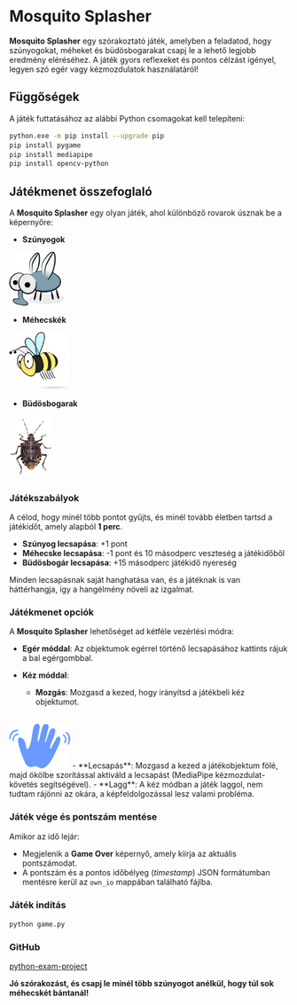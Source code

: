 # Mosquito Splasher

**Mosquito Splasher** egy szórakoztató játék, amelyben a feladatod, hogy szúnyogokat, méheket és büdösbogarakat csapj le a lehető legjobb eredmény eléréséhez. A játék gyors reflexeket és pontos célzást igényel, legyen szó egér vagy kézmozdulatok használatáról!

## Függőségek

A játék futtatásához az alábbi Python csomagokat kell telepíteni:

```bash
python.exe -m pip install --upgrade pip
pip install pygame
pip install mediapipe
pip install opencv-python
```

## Játékmenet összefoglaló

A **Mosquito Splasher** egy olyan játék, ahol különböző rovarok úsznak be a képernyőre:

- **Szúnyogok**</br>
<img src="Assets/mosquito.png" alt="Mosquito Splasher Játékképernyő" width="100" />

- **Méhecskék**</br>
<img src="Assets/bee.png" alt="Mosquito Splasher Játékképernyő" width="110" />

- **Büdösbogarak**</br>
<img src="Assets/bogar.png" alt="Mosquito Splasher Játékképernyő" width="80" />

### Játékszabályok

A célod, hogy minél több pontot gyűjts, és minél tovább életben tartsd a játékidőt, amely alapból **1 perc**.

- **Szúnyog lecsapása**: +1 pont
- **Méhecske lecsapása**: -1 pont és 10 másodperc veszteség a játékidőből
- **Büdösbogár lecsapása**: +15 másodperc játékidő nyereség

Minden lecsapásnak saját hanghatása van, és a játéknak is van háttérhangja, így a hangélmény növeli az izgalmat.

### Játékmenet opciók

A **Mosquito Splasher** lehetőséget ad kétféle vezérlési módra:

- **Egér móddal**: Az objektumok egérrel történő lecsapásához kattints rájuk a bal egérgombbal.

- **Kéz móddal**:
  - **Mozgás**: Mozgasd a kezed, hogy irányítsd a játékbeli kéz objektumot.
  </br>
<img src="Assets/hand.png" alt="Mosquito Splasher Játékképernyő" width="110" />
  - **Lecsapás**: Mozgasd a kezed a játékobjektum fölé, majd ökölbe szorítással aktiváld a lecsapást (MediaPipe kézmozdulat-követés segítségével).
  - **Lagg**: A kéz módban a játék laggol, nem tudtam rájönni az okára, a képfeldolgozással lesz valami probléma.

### Játék vége és pontszám mentése

Amikor az idő lejár:

- Megjelenik a **Game Over** képernyő, amely kiírja az aktuális pontszámodat.
- A pontszám és a pontos időbélyeg (*timestamp*) JSON formátumban mentésre kerül az `own_io` mappában található fájlba.

### Játék indítás
```bash
python game.py
```

### GitHub
[python-exam-project](https://github.com/AdamGyarmati/python-exam-project)

**Jó szórakozást, és csapj le minél több szúnyogot anélkül, hogy túl sok méhecskét bántanál!**
